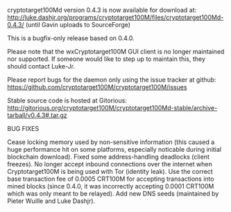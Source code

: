 cryptotarget100Md version 0.4.3 is now available for download at:
http://luke.dashjr.org/programs/cryptotarget100M/files/cryptotarget100Md-0.4.3/ (until Gavin uploads to SourceForge)

This is a bugfix-only release based on 0.4.0.

Please note that the wxCryptotarget100M GUI client is no longer maintained nor supported. If someone would like to step up to maintain this, they should contact Luke-Jr.

Please report bugs for the daemon only using the issue tracker at github:
https://github.com/cryptotarget100M/cryptotarget100M/issues

Stable source code is hosted at Gitorious:
http://gitorious.org/cryptotarget100M/cryptotarget100Md-stable/archive-tarball/v0.4.3#.tar.gz

BUG FIXES

Cease locking memory used by non-sensitive information (this caused a huge performance hit on some platforms, especially noticable during initial blockchain download).
Fixed some address-handling deadlocks (client freezes).
No longer accept inbound connections over the internet when Cryptotarget100M is being used with Tor (identity leak).
Use the correct base transaction fee of 0.0005 CRT100M for accepting transactions into mined blocks (since 0.4.0, it was incorrectly accepting 0.0001 CRT100M which was only meant to be relayed).
Add new DNS seeds (maintained by Pieter Wuille and Luke Dashjr).

